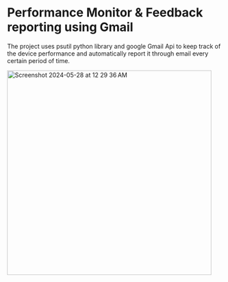 # Performance Monitor & Feedback reporting using Gmail

The project uses psutil python library and google Gmail Api to keep track of the device performance and automatically report it through email every certain period of time.

<img width="477" alt="Screenshot 2024-05-28 at 12 29 36 AM" src="https://github.com/Seif-Sameh/OS-Performance-Monitor/assets/143012039/bda25e99-ce56-479b-b63b-d2f5fe4e0703">
